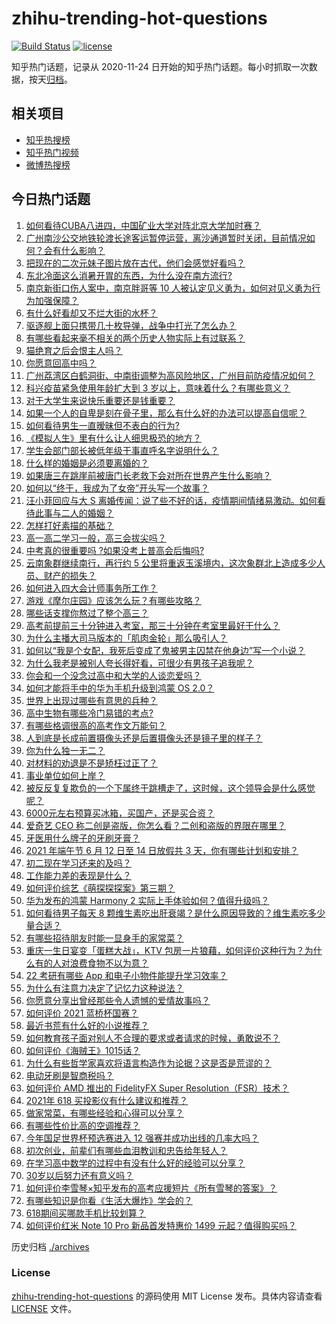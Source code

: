 # zhihu-trending-hot-questions

[![Build Status](https://github.com/justjavac/zhihu-trending-hot-questions/workflows/ci/badge.svg?branch=master)](https://github.com/justjavac/zhihu-trending-hot-questions/actions)
[![license](https://img.shields.io/github/license/justjavac/zhihu-trending-hot-questions)](https://github.com/justjavac/zhihu-trending-hot-questions/blob/master/LICENSE)

知乎热门话题，记录从 2020-11-24 日开始的知乎热门话题。每小时抓取一次数据，按天[归档](./archives)。

## 相关项目

- [知乎热搜榜](https://github.com/justjavac/zhihu-trending-top-search)
- [知乎热门视频](https://github.com/justjavac/zhihu-trending-hot-video)
- [微博热搜榜](https://github.com/justjavac/weibo-trending-hot-search)

## 今日热门话题

<!-- BEGIN -->
<!-- 最后更新时间 Sun Jun 06 2021 08:29:02 GMT+0800 (China Standard Time) -->

1. [如何看待CUBA八进四，中国矿业大学对阵北京大学加时赛？](https://www.zhihu.com/question/463306896)
2. [广州南沙公交地铁轮渡长途客运暂停运营，离沙通道暂时关闭，目前情况如何？会有什么影响？](https://www.zhihu.com/question/463278387)
3. [把现在的二次元妹子图片放在古代，他们会感觉好看吗？](https://www.zhihu.com/question/462903907)
4. [东北冷面这么消暑开胃的东西，为什么没在南方流行?](https://www.zhihu.com/question/462700732)
5. [南京新街口伤人案中，南京胖哥等 10
   人被认定见义勇为，如何对见义勇为行为加强保障？](https://www.zhihu.com/question/462770395)
6. [有什么好看却又不烂大街的水杯？](https://www.zhihu.com/question/65459802)
7. [驱逐舰上面只携带几十枚导弹，战争中打光了怎么办？](https://www.zhihu.com/question/39027069)
8. [有哪些看起来毫不相关的两个历史人物实际上有过联系？](https://www.zhihu.com/question/392281921)
9. [猫绝育之后会恨主人吗？](https://www.zhihu.com/question/420799616)
10. [你愿意回高中吗？](https://www.zhihu.com/question/453231661)
11. [广州荔湾区白鹤洞街、中南街调整为高风险地区，广州目前防疫情况如何？](https://www.zhihu.com/question/462683954)
12. [科兴疫苗紧急使用年龄扩大到 3 岁以上，意味着什么？有哪些意义？](https://www.zhihu.com/question/463239638)
13. [对于大学生来说快乐重要还是钱重要？](https://www.zhihu.com/question/457081209)
14. [如果一个人的自卑是刻在骨子里，那么有什么好的办法可以提高自信呢？](https://www.zhihu.com/question/461396765)
15. [如何看待男生一直暧昧但不表白的行为?](https://www.zhihu.com/question/314211216)
16. [《模拟人生》里有什么让人细思极恐的地方？](https://www.zhihu.com/question/264106033)
17. [学生会部门部长被低年级干事直呼名字说明什么？](https://www.zhihu.com/question/21999602)
18. [什么样的婚姻是必须要离婚的？](https://www.zhihu.com/question/320021757)
19. [如果唐三在跳崖前被唐门长老救下会对所在世界产生什么影响？](https://www.zhihu.com/question/461272805)
20. [如何以“终于，我成为了女帝”开头写一个故事？](https://www.zhihu.com/question/405355755)
21. [汪小菲回应与大 S
    离婚传闻：说了些不好的话，疫情期间情绪易激动。如何看待此事与二人的婚姻？](https://www.zhihu.com/question/463252497)
22. [怎样打好素描的基础？](https://www.zhihu.com/question/26444779)
23. [高一高二学习一般，高三会拔尖吗？](https://www.zhihu.com/question/461416493)
24. [中考真的很重要吗 ?如果没考上普高会后悔吗?](https://www.zhihu.com/question/461082126)
25. [云南象群继续南行，再行约 5
    公里将重返玉溪境内，这次象群北上造成多少人员、财产的损失？](https://www.zhihu.com/question/463102060)
26. [如何进入四大会计师事务所工作？](https://www.zhihu.com/question/310191544)
27. [游戏《摩尔庄园》应该怎么玩？有哪些攻略？](https://www.zhihu.com/question/371309327)
28. [哪些话支撑你熬过了整个高三？](https://www.zhihu.com/question/398139905)
29. [高考前提前三十分钟进入考室，那三十分钟在考室里最好干什么？](https://www.zhihu.com/question/438598661)
30. [为什么主播大司马版本的「肌肉金轮」那么吸引人？](https://www.zhihu.com/question/461688762)
31. [如何以“我是个女配，我死后变成了鬼被男主囚禁在他身边”写一个小说？](https://www.zhihu.com/question/448069836)
32. [为什么我老是被别人夸长得好看，可很少有男孩子追我呢？](https://www.zhihu.com/question/319027663)
33. [你会和一个没念过高中和大学的人谈恋爱吗？](https://www.zhihu.com/question/462293257)
34. [如何才能将手中的华为手机升级到鸿蒙 OS 2.0？](https://www.zhihu.com/question/436295623)
35. [世界上出现过哪些有意思的兵种？](https://www.zhihu.com/question/419256945)
36. [高中生物有哪些冷门易错的考点?](https://www.zhihu.com/question/447559813)
37. [有哪些格调很高的高考作文万能句？](https://www.zhihu.com/question/265353821)
38. [人到底是长成前置摄像头还是后置摄像头还是镜子里的样子？](https://www.zhihu.com/question/66063294)
39. [你为什么独一无二？](https://www.zhihu.com/question/463105888)
40. [对材料的劝退是不是矫枉过正了？](https://www.zhihu.com/question/462787240)
41. [事业单位如何上岸？](https://www.zhihu.com/question/345511835)
42. [被反反复复欺负的一个下属终于跳槽走了，这时候，这个领导会是什么感觉呢？](https://www.zhihu.com/question/419717401)
43. [6000元左右预算买冰箱，买国产，还是买合资？](https://www.zhihu.com/question/427992113)
44. [爱奇艺 CEO 称二创是盗版，你怎么看？二创和盗版的界限在哪里？](https://www.zhihu.com/question/463058796)
45. [牙医用什么牌子的牙刷牙膏？](https://www.zhihu.com/question/21064394)
46. [2021 年端午节 6 月 12 日至 14 日放假共 3
    天，你有哪些计划和安排？](https://www.zhihu.com/question/461518659)
47. [初二现在学习还来的及吗？](https://www.zhihu.com/question/460694660)
48. [工作能力差的表现是什么？](https://www.zhihu.com/question/272082217)
49. [如何评价综艺《萌探探探案》第三期？](https://www.zhihu.com/question/462341726)
50. [华为发布的鸿蒙 Harmony 2
    实际上手体验如何？值得升级吗？](https://www.zhihu.com/question/458633364)
51. [如何看待男子每天 8
    颗维生素吃出肝衰竭？是什么原因导致的？维生素吃多少量合适？](https://www.zhihu.com/question/463004931)
52. [有哪些招待朋友时能一显身手的家常菜？](https://www.zhihu.com/question/28037354)
53. [重庆一生日宴变「蛋糕大战」，KTV
    包房一片狼藉，如何评价这种行为？为什么有的人对浪费食物不以为意？](https://www.zhihu.com/question/463080691)
54. [22 考研有哪些 App 和电子小物件能提升学习效率？](https://www.zhihu.com/question/462935512)
55. [为什么有注意力决定了记忆力这种说法？](https://www.zhihu.com/question/453067685)
56. [你愿意分享出曾经那些令人遗憾的爱情故事吗？](https://www.zhihu.com/question/461039473)
57. [如何评价 2021 蓝桥杯国赛？](https://www.zhihu.com/question/463261567)
58. [最近书荒有什么好的小说推荐？](https://www.zhihu.com/question/454175132)
59. [如何教育孩子面对别人不合理的要求或者请求的时候，勇敢说不？](https://www.zhihu.com/question/460662042)
60. [如何评价《海贼王》1015话？](https://www.zhihu.com/question/463011991)
61. [为什么有些哲学家喜欢将语言构造作为论据？这是否是荒谬的？](https://www.zhihu.com/question/456701631)
62. [电动牙刷是智商税吗？](https://www.zhihu.com/question/60799591)
63. [如何评价 AMD 推出的 FidelityFX Super
    Resolution（FSR）技术？](https://www.zhihu.com/question/462609402)
64. [2021年 618 买投影仪有什么建议和推荐？](https://www.zhihu.com/question/458826447)
65. [做家常菜，有哪些经验和心得可以分享？](https://www.zhihu.com/question/19760437)
66. [有哪些性价比高的空调推荐？](https://www.zhihu.com/question/393218413)
67. [今年国足世界杯预选赛进入 12 强赛并成功出线的几率大吗？](https://www.zhihu.com/question/458794320)
68. [初次创业，前辈们有哪些血泪教训和忠告给年轻人？](https://www.zhihu.com/question/456798060)
69. [在学习高中数学的过程中有没有什么好的经验可以分享？](https://www.zhihu.com/question/24681105)
70. [30岁以后努力还有意义吗？](https://www.zhihu.com/question/461708777)
71. [如何评价李雪琴×知乎发布的高考应援短片《所有雪琴的答案》？](https://www.zhihu.com/question/463097533)
72. [有哪些知识是你看《生活大爆炸》学会的？](https://www.zhihu.com/question/321167011)
73. [618期间买哪款手机比较划算？](https://www.zhihu.com/question/463120125)
74. [如何评价红米 Note 10 Pro 新品首发特惠价 1499
    元起？值得购买吗？](https://www.zhihu.com/question/461503607)

<!-- END -->

历史归档 [./archives](./archives)

### License

[zhihu-trending-hot-questions](https://github.com/justjavac/zhihu-trending-hot-questions)
的源码使用 MIT License 发布。具体内容请查看 [LICENSE](./LICENSE) 文件。
